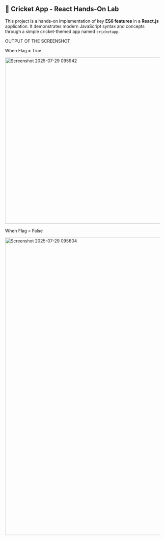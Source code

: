 ## 🏏 Cricket App - React Hands-On Lab

This project is a hands-on implementation of key **ES6 features** in a **React.js** application. It demonstrates modern JavaScript syntax and concepts through a simple cricket-themed app named `cricketapp`.

OUTPUT OF THE SCREENSHOT

When Flag = True

<img width="541" height="540" alt="Screenshot 2025-07-29 095942" src="https://github.com/user-attachments/assets/f0bd8475-fd2c-4bd4-aa26-325ff0ac1e97" />

When Flag = False

<img width="653" height="966" alt="Screenshot 2025-07-29 095604" src="https://github.com/user-attachments/assets/95215c3c-266b-4b56-93f0-40f22117b30f" />
